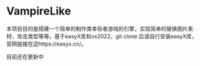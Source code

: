 # VampireLike
本项目目的是搭建一个简单的制作类幸存者游戏的引擎，实现简单的替换图片素材，攻击类型等等。基于easyX库和vs2022，git clone 后请自行安装easyX库，官网链接在这https://easyx.cn/。

目前还在更新中
